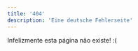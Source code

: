 ```yaml
---
title: '404'
description: 'Eine deutsche Fehlerseite'
---
```


Infelizmente esta página não existe! :(
